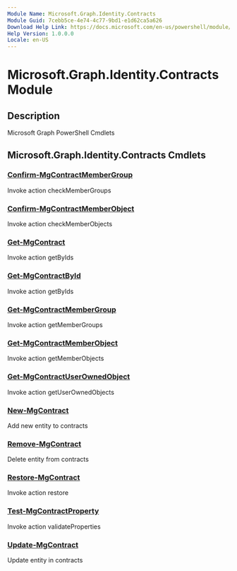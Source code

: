 ```yaml
---
Module Name: Microsoft.Graph.Identity.Contracts
Module Guid: 7cebb5ce-4e74-4c77-9bd1-e1d62ca5a626
Download Help Link: https://docs.microsoft.com/en-us/powershell/module/microsoft.graph.identity.contracts
Help Version: 1.0.0.0
Locale: en-US
---
```


# Microsoft.Graph.Identity.Contracts Module
## Description
Microsoft Graph PowerShell Cmdlets

## Microsoft.Graph.Identity.Contracts Cmdlets
### [Confirm-MgContractMemberGroup](Confirm-MgContractMemberGroup.md)
Invoke action checkMemberGroups

### [Confirm-MgContractMemberObject](Confirm-MgContractMemberObject.md)
Invoke action checkMemberObjects

### [Get-MgContract](Get-MgContract.md)
Invoke action getByIds

### [Get-MgContractById](Get-MgContractById.md)
Invoke action getByIds

### [Get-MgContractMemberGroup](Get-MgContractMemberGroup.md)
Invoke action getMemberGroups

### [Get-MgContractMemberObject](Get-MgContractMemberObject.md)
Invoke action getMemberObjects

### [Get-MgContractUserOwnedObject](Get-MgContractUserOwnedObject.md)
Invoke action getUserOwnedObjects

### [New-MgContract](New-MgContract.md)
Add new entity to contracts

### [Remove-MgContract](Remove-MgContract.md)
Delete entity from contracts

### [Restore-MgContract](Restore-MgContract.md)
Invoke action restore

### [Test-MgContractProperty](Test-MgContractProperty.md)
Invoke action validateProperties

### [Update-MgContract](Update-MgContract.md)
Update entity in contracts


